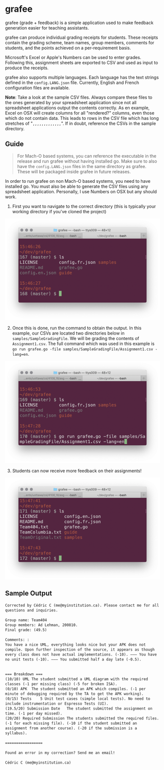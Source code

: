 # grafee
grafee (grade + feedback) is a simple application used to make feedback generation easier for teaching assistants.

grafee can produce individual grading receipts for students. These receipts contain the grading scheme, team names, group members, comments for students, and the points achieved on a per-requirement basis.

Microsoft's Excel or Apple's Numbers can be used to enter grades. Following this, assignment sheets are exported to CSV and used as input to produce the receipts.

grafee also supports multiple languages. Each language has the text strings defined in the `config.LANG.json` file. Currently, English and French configuration files are available.

**Note**: Take a look at the sample CSV files. Always compare these files to the ones generated by your spreadsheet application since not all spreadsheet applications output the contents correctly. As en example, Excel on OSX will create columns for all "rendered?" columns, even those which do not contain data. This leads to rows in the CSV file which has long stretches of "`,,,,,,,,,,,,,`". If in doubt, reference the CSVs in the sample directory.

## Guide

> For Mach-O based systems, you can reference the executable in the release and run grafee without having installed go. Make sure to also have the `config.LANG.json` files in the same directory as grafee. These will be packaged inside grafee in future releases.

In order to run grafee on non Mach-O based systems, you need to have installed go. You must also be able to generate the CSV files using any spreadsheet application. Personally, I use Numbers on OSX but any should work.

1. First you want to navigate to the correct directory (this is typically your working directory if you've cloned the project)

![Setup][setup]

2. Once this is done, run the command to obtain the output. In this example, our CSVs are located two directories below in `samples/SampleGradingFile`. We will be grading the contents of `Assignment1.csv`. The full command which was used in this example is `go run grafee.go -file samples/SampleGradingFile/Assignment1.csv -lang=en`.

![Command][command]

3. Students can now receive more feedback on their assignments!

![Result][result]

[setup]: guide/pre.png
[command]: guide/command.png
[result]: guide/result.png


## Sample Output

```
Corrected by Cédric C (me@myinstitution.ca). Please contact me for all questions and inquiries.

Group name: Team404
Group members: Ad Lehman, 200810.
Final grade: (49.5)

Comments: :
You have a nice UML, everything looks nice but your APK does not compile. Upon further inspection of the source, it appears as though every class does not have actual implementations. (-10). ——— You have no unit tests (-10). ——— You submitted half a day late (-0.5).


=== Breakdown ===
(10/10) UML The student submitted a UML diagram with the required classes (-1 per missing class) (-5 for broken ISA).
(0/10) APK  The student submitted an APK which compiles. (-1 per minute of debugging required by the TA to get the APK working).
(0/15) Tests    5 Unit test cases (simple local tests). No need to include instrumentation or Espresso Tests (UI).
(19.5/20) Submission Date   The student submitted the assignment on time. (-1 per day missed).
(20/20) Required Submission The students submitted the required files. (-1 for each missing file). (-10 if the student submitted an assignment from another course). (-20 if the submission is a syllabus).

=================

Found an error in my correction? Send me an email!

Cédric C (me@myinstitution.ca)
```
